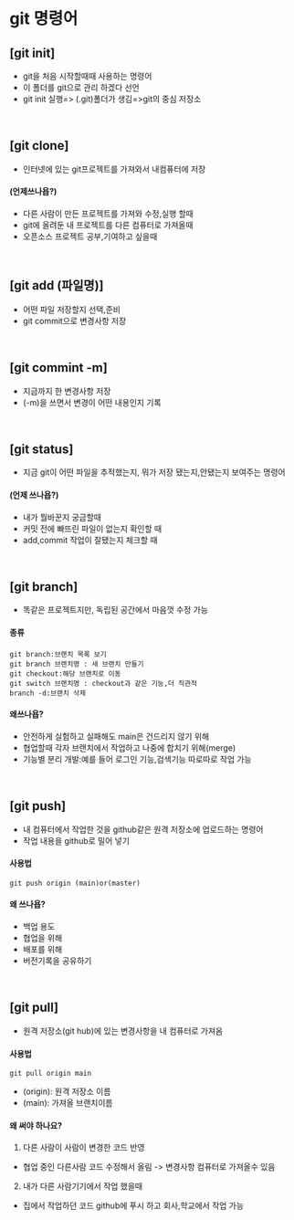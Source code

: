 # git 명령어
## [git init]
* git을 처음 시작할때때 사용하는 명령어
* 이 폴더를 git으로 관리 하겠다 선언
* git init 실행=> (.git)폴더가 생김=>git의 중심 저장소

<br>

## [git clone]
* 인터넷에 있는 git프로젝트를 가져와서 내컴퓨터에 저장

#### (언제쓰나욥?)
* 다른 사람이 만든 프로젝트를 가져와 수정,실행 할때
* git에 올려둔 내 프로젝트를 다른 컴퓨터로 가져올때
* 오픈소스 프로젝트 공부,기여하고 싶을때

<br>

## [git add (파일명)]
* 어떤 파일 저장할지 선택,준비
* git commit으로 변경사항 저장

<br>

## [git commint -m]
* 지금까지 한 변경사항 저장 
* (-m)을 쓰면서 변경이 어떤 내용인지 기록

<br>

## [git status]
* 지금 git이 어떤 파일을 추적했는지, 뭐가 저장 됐는지,안됐는지 보여주는 명령어
#### (언제 쓰나욥?)
* 내가 뭘바꾼지 궁금할때
* 커밋 전에 빠뜨린 파일이 없는지 확인할 때
* add,commit 작업이 잘됐는지 체크할 때

<br>

## [git branch]
* 똑같은 프로젝트지만, 독립된 공간에서 마음껏 수정 가능
#### 종류
```
git branch:브랜치 목록 보기
git branch 브랜치명 : 새 브랜치 만들기
git checkout:해당 브랜치로 이동
git switch 브랜치명 : checkout과 같은 기능,더 직관적
branch -d:브랜치 삭제
```
#### 왜쓰나욥?
* 안전하게 실험하고 실패해도 main은 건드리지 않기 위해
* 협업할때 각자 브랜치에서 작업하고 나중에 합치기 위해(merge)
* 기능별 분리 개발:예를 들어 로그인 기능,검색기능 따로따로 작업 가능

<br>

## [git push]
* 내 컴퓨터에서 작업한 것을 github같은 원격 저장소에 업로드하는 명령어
* 작업 내용을 github로 밀어 넣기

#### 사용법
```
git push origin (main)or(master)
```

#### 왜 쓰나욥?
* 백업 용도
* 협업을 위해
* 배포를 위해
* 버전기록을 공유하기 

<br>

## [git pull]
* 원격 저장소(git hub)에 있는 변경사항을 내 컴퓨터로 가져옴

#### 사용법
```
git pull origin main
```
* (origin): 원격 저장소 이름
* (main): 가져올 브랜치이름

#### 왜 써야 하나요?
1. 다른 사람이 사람이 변경한 코드 반영
* 협업 중인 다른사람 코드 수정해서 올림 -> 변경사항 컴퓨터로 가져올수 있음
2. 내가 다른 사람기기에서 작업 했을때
* 집에서 작업하던 코드 github에 푸시 하고 회사,학교에서 작업 가능
